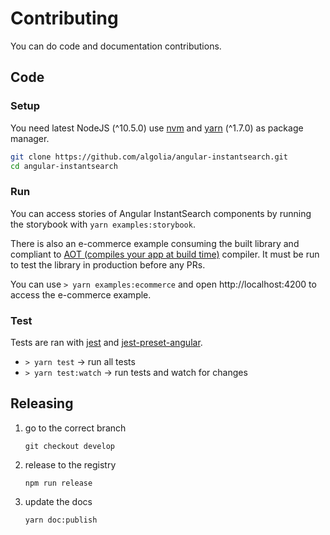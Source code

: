 # Contributing

You can do code and documentation contributions.

## Code

### Setup

You need latest NodeJS (^10.5.0) use [nvm](https://github.com/creationix/nvm) and [yarn](https://yarnpkg.com/en/docs/install#alternatives-stable) (^1.7.0) as package manager.

```sh
git clone https://github.com/algolia/angular-instantsearch.git
cd angular-instantsearch
```

### Run

You can access stories of Angular InstantSearch components by running the storybook with `yarn examples:storybook`.

There is also an e-commerce example consuming the built library and compliant to [AOT (compiles your app at build time)](https://angular.io/guide/aot-compiler) compiler. It must be run to test the library in production before any PRs.

You can use `> yarn examples:ecommerce` and open http://localhost:4200 to access the e-commerce example.

### Test

Tests are ran with [jest](https://facebook.github.io/jest/) and [jest-preset-angular](https://github.com/thymikee/jest-preset-angular).

* `> yarn test` -> run all tests
* `> yarn test:watch` -> run tests and watch for changes

## Releasing

1. go to the correct branch

    `git checkout develop`

2. release to the registry

    `npm run release`

3. update the docs

    `yarn doc:publish`
